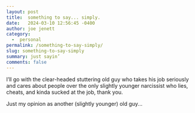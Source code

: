 ```yaml
---
layout: post
title:  something to say... simply.
date:   2024-03-10 12:56:45 -0400
author: joe jenett
category:
  -  personal
permalink: /something-to-say-simply/
slug: something-to-say-simply
summary: just sayin’
comments: false
---
```

<p>
I’ll go with the clear-headed stuttering old guy who takes his job seriously and cares about people over the only slightly younger narcissist who lies, cheats, and kinda sucked at the job, thank you.
</p>
<p>
Just my opinion as another (slightly younger) old guy...
</p>

<a href="https://brid.gy/publish/mastodon"></a>